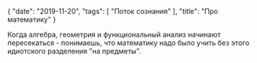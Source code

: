 {
   "date": "2019-11-20",
   "tags": [
      "Поток сознания"
   ],
   "title": "Про математику"
}

Когда алгебра, геометрия и функциональный анализ начинают пересекаться - понимаешь, что математику надо было учить без этого идиотского разделения "на предметы".
